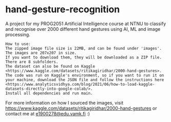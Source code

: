 # hand-gesture-recognition
A project for my PROG2051 Artificial Intelligence course at NTNU to classify and recognise over 2000 different hand gestures using AI, ML and image processing.
```
How to use:
The zipped image file size is 22MB, and can be found under 'images'. The images are 207x207 in size.
If you want to download them, they will be downloaded as a ZIP file. There are 8 subfolders.
The dataset can also be found on Kaggle <https://www.kaggle.com/datasets/ritikagiridhar/2000-hand-gestures>.
The code was run on Kaggle's environment, so if you want to run it on your machine, download the JSON file and follow the instructions here <https://www.analyticsvidhya.com/blog/2021/06/how-to-load-kaggle-datasets-directly-into-google-colab/>.
Install all dependencies and run main.
```

For more information on how I sourced the images, visit <https://www.kaggle.com/datasets/ritikagiridhar/2000-hand-gestures> or contact me at e1900278@edu.vamk.fi :)
